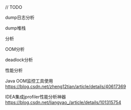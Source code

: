 // TODO

dump日志分析

dump堆栈

分析

OOM分析

deadlock分析

性能分析

Java OOM监控工具使用
https://blog.csdn.net/zheng12tian/article/details/40617369

IDEA集成jprofiler性能分析神器
https://blog.csdn.net/liangyao_/article/details/101315754
